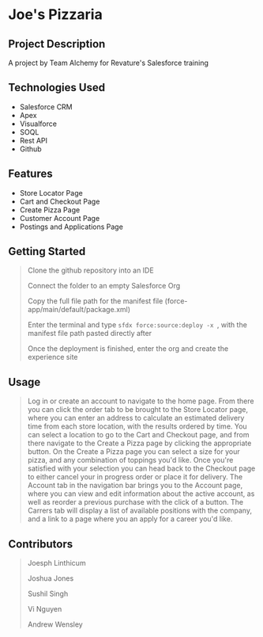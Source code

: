 # Joe's Pizzaria

## Project Description

A project by Team Alchemy for Revature's Salesforce training

## Technologies Used

* Salesforce CRM
* Apex
* Visualforce
* SOQL
* Rest API
* Github

## Features

* Store Locator Page
* Cart and Checkout Page
* Create Pizza Page
* Customer Account Page
* Postings and Applications Page

## Getting Started

> Clone the github repository into an IDE
> 
> Connect the folder to an empty Salesforce Org
> 
> Copy the full file path for the manifest file (force-app/main/default/package.xml)
> 
> Enter the terminal and type `sfdx force:source:deploy -x `, with the manifest file path pasted directly after
> 
> Once the deployment is finished, enter the org and create the experience site

## Usage

> Log in or create an account to navigate to the home page. From there you can click the order tab to be brought to the Store Locator page, where you can enter an address to calculate an estimated delivery time from each store location, with the results ordered by time. You can select a location to go to the Cart and Checkout page, and from there navigate to the Create a Pizza page by clicking the appropriate button. On the Create a Pizza page you can select a size for your pizza, and any combination of toppings you'd like. Once you're satisfied with your selection you can head back to the Checkout page to either cancel your in progress order or place it for delivery. The Account tab in the navigation bar brings you to the Account page, where you can view and edit information about the active account, as well as reorder a previous purchase with the click of a button. The Carrers tab will display a list of available positions with the company, and a link to a page where you an apply for a career you'd like.

## Contributors

> Joesph Linthicum
> 
> Joshua Jones
> 
> Sushil Singh
> 
> Vi Nguyen
> 
> Andrew Wensley
